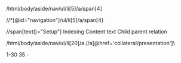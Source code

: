 /html/body/aside/nav/ul/li[5]/a/span[4]


//*[@id="navigation"]/ul/li[5]/a/span[4]

//span[text()="Setup"]
Indexing
Content text
Child parent relation

/html/body/aside/nav/ul/li[20]/a
//a[@href='collateral/presentation']\


1-30
35 - 